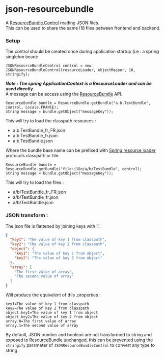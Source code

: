 # json-resourcebundle

A [ResourceBundle.Control](https://docs.oracle.com/javase/8/docs/api/java/util/ResourceBundle.Control.html) reading JSON files.  
This can be used to share the same I18 files between frontend and backend.

### Setup
The control should be created once during application startup (i.e : a spring singleton bean):
```
JSONResourceBundleControl control = new JSONResourceBundleControl(resourceLoader, objectMapper, 10, stringify);
```
***Note : The spring ApplicationContext is a ResourceLoader and can be used directly.***   
A message can be access using the [ResourceBundle](https://docs.oracle.com/javase/8/docs/api/java/util/ResourceBundle.html) API.
```
ResourceBundle bundle = ResourceBundle.getBundle("a.b.TestBundle", control, Locale.FRANCE);
String message = bundle.getObject("messageKey"));
```
This will try to load the classpath resources :
* a.b.TestBundle_fr_FR.json
* a.b.TestBundle_fr.json 
* a.b.TestBundle.json

Where the bundle base name can be prefixed with [Spring resource loader](https://docs.spring.io/spring-framework/docs/current/javadoc-api/org/springframework/core/io/Resource.html) protocols classpath or file.
```
ResourceBundle bundle = ResourceBundle.getBundle("file:i18n/a/b/TestBundle", control);
String message = bundle.getObject("messageKey"));
```
This will try to load the files :
* a/b/TestBundle_fr_FR.json
* a/b/TestBundle_fr.json
* a/b/TestBundle.json

### JSON transform : 
The json file is flattened by joining keys with '.'.
```json
{
  "key1": "The value of key 1 from classpath",
  "key2": "The value of key 2 from classpath",
  "object": {
    "key1": "The value of key 1 from object",
    "key2": "The value of key 2 from object"
  },
  "array": [
    "The first value of array",
    "The second value of array"
  ]
}
```

Will produce the equivalent of this .properties :
```properties
key1=The value of key 1 from classpath
key2=The value of key 2 from classpath
object.key1=The value of key 1 from object
object.key2=The value of key 2 from object
array.0=The first value of array
array.1=The second value of array
```

By default, JSON number and boolean are not transformed to string and exposed to ResourceBundle unchanged, 
this can be prevented using the ``stringify`` parameter of ``JSONResourceBundleControl`` to convert any type to string.

